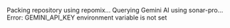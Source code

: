 Packing repository using repomix...
Querying Gemini AI using sonar-pro...
Error: GEMINI_API_KEY environment variable is not set